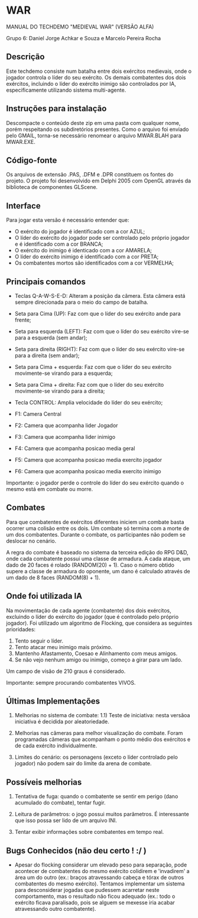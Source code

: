 # WAR
MANUAL DO TECHDEMO "MEDIEVAL WAR" (VERSÃO ALFA)

Grupo 6: Daniel Jorge Achkar e Souza e Marcelo Pereira Rocha

Descrição
---------
Este techdemo consiste num batalha entre dois exércitos medievais, onde o jogador controla o líder do seu exército. Os demais combatentes dos dois exércitos, incluindo o líder do exército inimigo são controlados por IA, especificamente utilizando sistema multi-agente.

Instruções para instalação
--------------------------
Descompacte o conteúdo deste zip em uma pasta com qualquer nome, porém respeitando os subdiretórios presentes. Como o arquivo foi enviado pelo GMAIL, torna-se necessário renomear o arquivo MWAR.BLAH para MWAR.EXE. 

Código-fonte
------------
Os arquivos de extensão .PAS, .DFM e .DPR constituem os fontes do projeto. O projeto foi desenvolvido em Delphi 2005 com OpenGL através da biblioteca de componentes GLScene.

Interface
---------
Para jogar esta versão é necessário entender que:

* O exército do jogador é identificado com a cor AZUL;
* O líder do exército do jogador pode ser controlado pelo próprio jogador e é identificado com a cor BRANCA;
* O exército do inimigo é identicado com a cor AMARELA;
* O líder do exército inimigo é identificado com a cor PRETA;
* Os combatentes mortos são identificados com a cor VERMELHA;


Principais comandos
-------------------

* Teclas Q-A-W-S-E-D: Alteram a posição da câmera. Esta câmera está sempre direcionada para o meio do campo de batalha. 

* Seta para Cima (UP): Faz com que o líder do seu exército ande para frente;

* Seta para esquerda (LEFT): Faz com que o líder do seu exército vire-se para a esquerda (sem andar);

* Seta para direita (RIGHT): Faz com que o líder do seu exército vire-se para a direita (sem andar);

* Seta para Cima + esquerda: Faz com que o líder do seu exército movimente-se virando para a esquerda;

* Seta para Cima + direita: Faz com que o líder do seu exército movimente-se virando para a direita;

* Tecla CONTROL: Amplia velocidade do líder do seu exército;

* F1: Camera Central
* F2: Camera que acompanha lider Jogador
* F3: Camera que acompanha lider inimigo
* F4: Camera que acompanha posicao media geral
* F5: Camera que acompanha posicao media exercito jogador
* F6: Camera que acompanha posicao media exercito inimigo

Importante: o jogador perde o controle do líder do seu exército quando o mesmo está em combate ou  morre.

Combates
--------

Para que combatentes de exércitos diferentes iniciem um combate basta ocorrer uma colisão entre os dois. Um combate só termina com a morte de um dos combatentes. Durante o combate, os participantes não podem se deslocar no cenário. 

A regra do combate é baseado no sistema da terceira edição do RPG D&D, onde cada combatente possui uma classe de armadura. A cada ataque, um dado de 20 faces é rolado (RANDOM(20) + 1). Caso o número obtido supere a classe de armadura do oponente, um dano é calculado através de um dado de 8 faces (RANDOM(8) + 1).

Onde foi utilizada IA
---------------------

Na movimentação de cada agente (combatente) dos dois exércitos, excluindo o líder do exército do jogador (que é controlado pelo próprio jogador). Foi utilizado um algoritmo de Flocking, que considera as seguintes prioridades:

1) Tento seguir o líder.
2) Tento atacar meu inimigo mais próximo.
3) Mantenho Afastamento, Coesao e Alinhamento com meus amigos.
4) Se não vejo nenhum amigo ou inimigo, começo a girar para um lado.

Um campo de visão de 210 graus é considerado.

Importante: sempre procurando combatentes VIVOS.

Últimas Implementações
-----------------------

1) Melhorias no sistema de combate: 
  1.1) Teste de iniciativa: nesta versãoa iniciativa é decidida por aleatoriedade.

2) Melhorias nas câmeras para melhor visualização do combate. Foram programadas câmeras que acompanham o ponto médio dos exércitos e de cada exército individualmente.

3) Limites do cenário: os personagens (exceto o líder controlado pelo jogador) não podem sair do limite da arena de combate.


Possíveis melhorias
-------------------

1) Tentativa de fuga: quando o combatente se sentir em perigo (dano acumulado do combate), tentar fugir.

2) Leitura de parâmetros: o jogo possui muitos parâmetros. É interessante que isso possa ser lido de um arquivo INI. 

3) Tentar exibir informações sobre combatentes em tempo real.



Bugs Conhecidos (não deu certo ! :/ )
---------------------------------------------

* Apesar do flocking considerar um elevado peso para separação, pode acontecer de combatentes do mesmo exército colidirem e 'invadirem' a área um do outro (ex.: braços atravessando cabeça e tórax de outros combatentes do mesmo exército). Tentamos implementar um sistema para desconsiderar jogadas que pudessem acarretar neste comportamento, mas o resultado não ficou adequado (ex.: todo o exército ficava paralisado, pois se alguem se mexesse iria acabar atravessando outro combatente).


